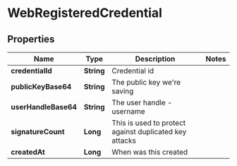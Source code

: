 

# WebRegisteredCredential


## Properties

| Name | Type | Description | Notes |
|------------ | ------------- | ------------- | -------------|
|**credentialId** | **String** | Credential id |  |
|**publicKeyBase64** | **String** | The public key we&#39;re saving |  |
|**userHandleBase64** | **String** | The user handle - username |  |
|**signatureCount** | **Long** | This is used to protect against duplicated key attacks |  |
|**createdAt** | **Long** | When was this created |  |



